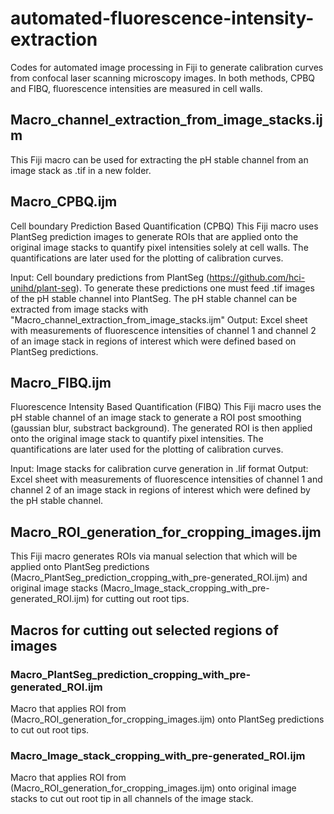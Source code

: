 # automated-fluorescence-intensity-extraction
Codes for automated image processing in Fiji to generate calibration curves from confocal laser scanning microscopy images. In both methods, CPBQ and FIBQ, fluorescence intensities are measured in cell walls.

## Macro_channel_extraction_from_image_stacks.ijm
This Fiji macro can be used for extracting the pH stable channel from an image stack as .tif in a new folder.

## Macro_CPBQ.ijm
Cell boundary Prediction Based Quantification (CPBQ)
This Fiji macro uses PlantSeg prediction images to generate ROIs that are applied onto the original image stacks to quantify pixel intensities solely at cell walls. The quantifications are later used for the plotting of calibration curves.

Input: Cell boundary predictions from PlantSeg (https://github.com/hci-unihd/plant-seg). To generate these predictions one must feed .tif images of the pH stable channel into PlantSeg. The pH stable channel can be extracted from image stacks with "Macro_channel_extraction_from_image_stacks.ijm"
Output: Excel sheet with measurements of fluorescence intensities of channel 1 and channel 2 of an image stack in regions of interest which were defined based on PlantSeg predictions.

## Macro_FIBQ.ijm
Fluorescence Intensity Based Quantification (FIBQ)
This Fiji macro uses the pH stable channel of an image stack to generate a ROI post smoothing (gaussian blur, substract background). The generated ROI is then applied onto the original image stack to quantify pixel intensities. The quantifications are later used for the plotting of calibration curves.

Input: Image stacks for calibration curve generation in .lif format
Output: Excel sheet with measurements of fluorescence intensities of channel 1 and channel 2 of an image stack in regions of interest which were defined by the pH stable channel. 

## Macro_ROI_generation_for_cropping_images.ijm
This Fiji macro generates ROIs via manual selection that which will be applied onto PlantSeg predictions (Macro_PlantSeg_prediction_cropping_with_pre-generated_ROI.ijm) and original image stacks (Macro_Image_stack_cropping_with_pre-generated_ROI.ijm) for cutting out root tips. 

## Macros for cutting out selected regions of images
### Macro_PlantSeg_prediction_cropping_with_pre-generated_ROI.ijm
Macro that applies ROI from (Macro_ROI_generation_for_cropping_images.ijm) onto PlantSeg predictions to cut out root tips.
### Macro_Image_stack_cropping_with_pre-generated_ROI.ijm
Macro that applies ROI from (Macro_ROI_generation_for_cropping_images.ijm) onto original image stacks to cut out root tip in all channels of the image stack.
